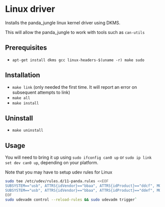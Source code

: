 # Linux driver
Installs the panda_jungle linux kernel driver using DKMS.

This will allow the panda_jungle to work with tools such as `can-utils`

## Prerequisites
 - `apt-get install dkms gcc linux-headers-$(uname -r) make sudo`

## Installation
 - `make link` (only needed the first time. It will report an error on subsequent attempts to link)
 - `make all`
 - `make install`

## Uninstall
 - `make uninstall`

## Usage

You will need to bring it up using `sudo ifconfig can0 up` or
`sudo ip link set dev can0 up`, depending on your platform.

Note that you may have to setup udev rules for Linux
``` bash
sudo tee /etc/udev/rules.d/11-panda.rules <<EOF
SUBSYSTEM=="usb", ATTRS{idVendor}=="bbaa", ATTRS{idProduct}=="ddcf", MODE="0666"
SUBSYSTEM=="usb", ATTRS{idVendor}=="bbaa", ATTRS{idProduct}=="ddef", MODE="0666"
EOF
sudo udevadm control --reload-rules && sudo udevadm trigger`
```
